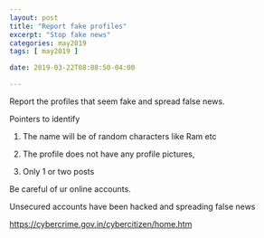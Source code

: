 ```yaml
---
layout: post
title: "Report fake profiles"
excerpt: "Stop fake news"
categories: may2019
tags: [ may2019 ]

date: 2019-03-22T08:08:50-04:00

---
```


Report the profiles that seem fake and spread false news.

Pointers to identify

1. The name will be of random characters like Ram etc

2. The profile does not have any profile pictures,

3. Only 1 or two posts

Be careful of ur online accounts.

Unsecured accounts have been hacked and spreading false news

https://cybercrime.gov.in/cybercitizen/home.htm

